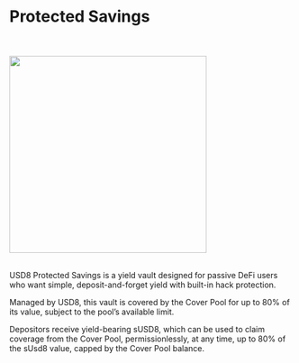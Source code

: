 # Protected Savings
<br/><br/><img src="https://usd8.finance/assets/savingsVault.png" width="350px" /><br/><br/>

USD8 Protected Savings is a yield vault designed for passive DeFi users who want simple, deposit-and-forget yield with built-in hack protection.

Managed by USD8, this vault is covered by the Cover Pool for up to 80% of its value, subject to the pool’s available limit.

Depositors receive yield-bearing sUSD8, which can be used to claim coverage from the Cover Pool, permissionlessly, at any time, up to 80% of the sUsd8 value, capped by the Cover Pool balance.